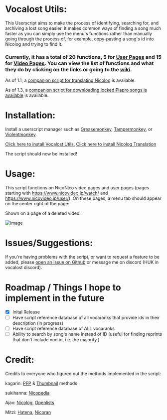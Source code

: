 # Vocalost Utils:

This Userscript aims to make the process of identifying, searching for, and archiving a lost song easier. It makes common ways of finding a song much faster as you can simply use the menu's functions rather than manually going through the process of, for example, copy-pasting a song's id into Nicolog and trying to find it.

### Currently, it has a total of 20 functions, 5 for [User Pages](https://github.com/mn7216/Vocalost/wiki/User-Page) and 15 for [Video Pages](https://github.com/mn7216/Vocalost/wiki/Video-Pages). You can view the list of functions and what they do by clicking on the links or going to the [wiki](https://github.com/mn7216/Vocalost/wiki).

As of 1.1, a [companion script for translating Nicolog](https://github.com/mn7216/Vocalost/wiki#nicolog-translation-helper) is available. 

As of 1.3, a [companion script for downloading locked Piapro songs is available](https://github.com/mn7216/Vocalost/wiki#Piapro-DL) is available. 

# Installation:

Install a userscript manager such as [Greasemonkey](https://www.greasespot.net/), [Tampermonkey](https://www.tampermonkey.net/), or [Violentmonkey](https://violentmonkey.github.io/).

[Click here to install Vocalost Utils.](https://github.com/mn7216/Vocalost/raw/main/vocalostutils.user.js)
[Click here to install Nicolog Translation](https://github.com/mn7216/Vocalost/raw/main/nicologtlhelper.user.js)

The script should now be installed!

# Usage:

This script functions on NicoNico video pages and user pages (pages starting with https://www.nicovideo.jp/watch/ and https://www.nicovideo.jp/user/). On these pages, a menu tab should appear on the center right of the page:

Shown on a page of a deleted video:

![image](https://github.com/mn7216/Vocalost/assets/94876457/332cd651-8159-4e93-8dcb-9e71f11aaa84)

# Issues/Suggestions:

If you're having problems with the script, or want to request a feature to be added, please [open an issue on Github](https://github.com/mn7216/Vocalost/issues) or message me on discord (HUK in vocalost discord).

# Roadmap / Things I hope to implement in the future
- [x] Inital Release
- [ ] Have script reference database of all vocaranks that provide ids in their description (in progress)
- [ ] Have script reference database of ALL vocaranks
- [ ] Ability to search by song's name instead of ID (useful for finding reprints that don't include nnd id, i.e. the majority.)

# Credit:

Credits to everyone who figured out the methods implemented in the script:

kagarin: [PFP](https://discord.com/channels/1052065579760107531/1052071447511711775/1160128926811697263) & [Thumbnail](https://discord.com/channels/1052065579760107531/1052071447511711775/1159139565563555902) methods

sukihanna: [Nicopedia](https://discord.com/channels/1052065579760107531/1052071447511711775/1066567990511939595)

Ajax: [Nicolog](https://discord.com/channels/1052065579760107531/1052071447511711775/1084955575168798820), [Openlists](https://discord.com/channels/1052065579760107531/1052071447511711775/1208172078256234526)

Mitzi: [Hatena](https://discord.com/channels/1052065579760107531/1052071447511711775/1094011777949384765), [Nicoran](https://discord.com/channels/1052065579760107531/1052071447511711775/1204215110374264873)

